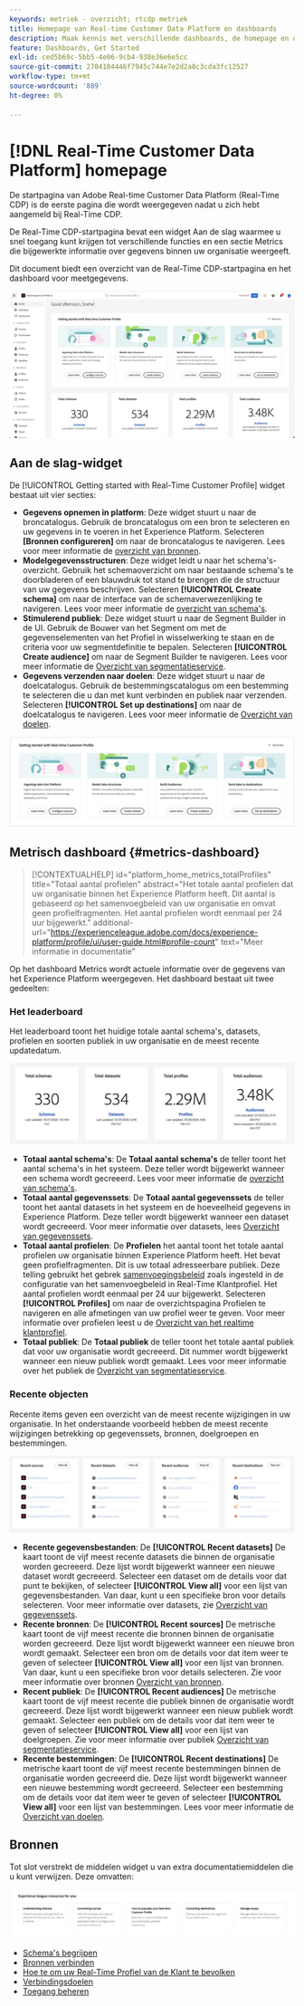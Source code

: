 ```yaml
---
keywords: metriek - overzicht; rtcdp metriek
title: Homepage van Real-time Customer Data Platform en dashboards
description: Maak kennis met verschillende dashboards, de homepage en de eerste gebruikerservaring van Adobe Real-Time CDP.
feature: Dashboards, Get Started
exl-id: ced5b69c-5bb5-4e06-9cb4-938e36e6e5cc
source-git-commit: 2704184446f7945c744e7e2d2a8c3cda3fc12527
workflow-type: tm+mt
source-wordcount: '889'
ht-degree: 0%

---
```


# [!DNL Real-Time Customer Data Platform] homepage

De startpagina van Adobe Real-time Customer Data Platform (Real-Time CDP) is de eerste pagina die wordt weergegeven nadat u zich hebt aangemeld bij Real-Time CDP.

De Real-Time CDP-startpagina bevat een widget Aan de slag waarmee u snel toegang kunt krijgen tot verschillende functies en een sectie Metrics die bijgewerkte informatie over gegevens binnen uw organisatie weergeeft.

Dit document biedt een overzicht van de Real-Time CDP-startpagina en het dashboard voor meetgegevens.

![De homepage van Platform UI.](assets/platform-home/home.png)

## Aan de slag-widget

De [!UICONTROL Getting started with Real-Time Customer Profile] widget bestaat uit vier secties:

* **Gegevens opnemen in platform**: Deze widget stuurt u naar de broncatalogus. Gebruik de broncatalogus om een bron te selecteren en uw gegevens in te voeren in het Experience Platform. Selecteren **[Bronnen configureren]** om naar de broncatalogus te navigeren. Lees voor meer informatie de [overzicht van bronnen](../sources/home.md).
* **Modelgegevensstructuren**: Deze widget leidt u naar het schema&#39;s-overzicht. Gebruik het schemaoverzicht om naar bestaande schema&#39;s te doorbladeren of een blauwdruk tot stand te brengen die de structuur van uw gegevens beschrijven. Selecteren **[!UICONTROL Create schema]** om naar de interface van de schemaverwezenlijking te navigeren. Lees voor meer informatie de [overzicht van schema&#39;s](../xdm/home.md).
* **Stimulerend publiek**: Deze widget stuurt u naar de Segment Builder in de UI. Gebruik de Bouwer van het Segment om met de gegevenselementen van het Profiel in wisselwerking te staan en de criteria voor uw segmentdefinitie te bepalen. Selecteren **[!UICONTROL Create audience]** om naar de Segment Builder te navigeren. Lees voor meer informatie de [Overzicht van segmentatieservice](../segmentation/home.md).
* **Gegevens verzenden naar doelen**: Deze widget stuurt u naar de doelcatalogus. Gebruik de bestemmingscatalogus om een bestemming te selecteren die u dan met kunt verbinden en publiek naar verzenden. Selecteren **[!UICONTROL Set up destinations]** om naar de doelcatalogus te navigeren. Lees voor meer informatie de [Overzicht van doelen](../destinations/home.md).

![De startpagina van de platformgebruikersinterface met de widget Aan de slag](assets/platform-home/getting-started-widget.png)

## Metrisch dashboard {#metrics-dashboard}

>[!CONTEXTUALHELP]
>id="platform_home_metrics_totalProfiles"
>title="Totaal aantal profielen"
>abstract="Het totale aantal profielen dat uw organisatie binnen het Experience Platform heeft. Dit aantal is gebaseerd op het samenvoegbeleid van uw organisatie en omvat geen profielfragmenten. Het aantal profielen wordt eenmaal per 24 uur bijgewerkt."
>additional-url="https://experienceleague.adobe.com/docs/experience-platform/profile/ui/user-guide.html#profile-count" text="Meer informatie in documentatie"

Op het dashboard Metrics wordt actuele informatie over de gegevens van het Experience Platform weergegeven. Het dashboard bestaat uit twee gedeelten:

### Het leaderboard

Het leaderboard toont het huidige totale aantal schema&#39;s, datasets, profielen en soorten publiek in uw organisatie en de meest recente updatedatum.

![De leaderboard-sectie in de UI-startpagina van het platform.](assets/platform-home/leaderboard.png)

* **Totaal aantal schema&#39;s**: De **Totaal aantal schema&#39;s** de teller toont het aantal schema&#39;s in het systeem. Deze teller wordt bijgewerkt wanneer een schema wordt gecreeerd. Lees voor meer informatie de [overzicht van schema&#39;s](../xdm/home.md).
* **Totaal aantal gegevenssets**: De **Totaal aantal gegevenssets** de teller toont het aantal datasets in het systeem en de hoeveelheid gegevens in Experience Platform. Deze teller wordt bijgewerkt wanneer een dataset wordt gecreeerd. Voor meer informatie over datasets, lees [Overzicht van gegevenssets](../catalog/datasets/overview.md).
* **Totaal aantal profielen**: De **Profielen** het aantal toont het totale aantal profielen uw organisatie binnen Experience Platform heeft. Het bevat geen profielfragmenten. Dit is uw totaal adresseerbare publiek. Deze telling gebruikt het gebrek [samenvoegingsbeleid](profile/merge-policies.md) zoals ingesteld in de configuratie van het samenvoegbeleid in Real-Time Klantprofiel. Het aantal profielen wordt eenmaal per 24 uur bijgewerkt. Selecteren **[!UICONTROL Profiles]** om naar de overzichtspagina Profielen te navigeren en alle afmetingen van uw profiel weer te geven. Voor meer informatie over profielen leest u de [Overzicht van het realtime klantprofiel](../profile/home.md).
* **Totaal publiek**: De **Totaal publiek** de teller toont het totale aantal publiek dat voor uw organisatie wordt gecreeerd. Dit nummer wordt bijgewerkt wanneer een nieuw publiek wordt gemaakt. Lees voor meer informatie over het publiek de [Overzicht van segmentatieservice](../segmentation/home.md).

### Recente objecten

Recente items geven een overzicht van de meest recente wijzigingen in uw organisatie. In het onderstaande voorbeeld hebben de meest recente wijzigingen betrekking op gegevenssets, bronnen, doelgroepen en bestemmingen.

![De recente puntensectie in de homepage van UI van het Platform.](assets/platform-home/recent-items.png)

* **Recente gegevensbestanden**: De **[!UICONTROL Recent datasets]** De kaart toont de vijf meest recente datasets die binnen de organisatie worden gecreeerd. Deze lijst wordt bijgewerkt wanneer een nieuwe dataset wordt gecreeerd. Selecteer een dataset om de details voor dat punt te bekijken, of selecteer **[!UICONTROL View all]** voor een lijst van gegevensbestanden. Van daar, kunt u een specifieke bron voor details selecteren. Voor meer informatie over datasets, zie [Overzicht van gegevenssets](../catalog/datasets/overview.md).
* **Recente bronnen**: De **[!UICONTROL Recent sources]** De metrische kaart toont de vijf meest recente die bronnen binnen de organisatie worden gecreeerd. Deze lijst wordt bijgewerkt wanneer een nieuwe bron wordt gemaakt. Selecteer een bron om de details voor dat item weer te geven of selecteer **[!UICONTROL View all]** voor een lijst van bronnen. Van daar, kunt u een specifieke bron voor details selecteren. Zie voor meer informatie over bronnen [Overzicht van bronnen](../sources/home.md).
* **Recent publiek**: De **[!UICONTROL Recent audiences]** De metrische kaart toont de vijf meest recente die publiek binnen de organisatie wordt gecreeerd. Deze lijst wordt bijgewerkt wanneer een nieuw publiek wordt gemaakt. Selecteer een publiek om de details voor dat item weer te geven of selecteer **[!UICONTROL View all]** voor een lijst van doelgroepen. Zie voor meer informatie over publiek [Overzicht van segmentatieservice](../segmentation/home.md).
* **Recente bestemmingen**: De **[!UICONTROL Recent destinations]** De metrische kaart toont de vijf meest recente bestemmingen binnen de organisatie worden gecreeerd die. Deze lijst wordt bijgewerkt wanneer een nieuwe bestemming wordt gecreeerd. Selecteer een bestemming om de details voor dat item weer te geven of selecteer **[!UICONTROL View all]** voor een lijst van bestemmingen. Lees voor meer informatie de [Overzicht van doelen](../destinations/home.md).

## Bronnen

Tot slot verstrekt de middelen widget u van extra documentatiemiddelen die u kunt verwijzen. Deze omvatten:

![De middelensectie in de homepage van UI van het Platform.](assets/platform-home/resources.png)

* [Schema&#39;s begrijpen](../xdm/schema/composition.md)
* [Bronnen verbinden](../sources/home.md)
* [Hoe te om uw Real-Time Profiel van de Klant te bevolken](../profile/home.md)
* [Verbindingsdoelen](../destinations/home.md)
* [Toegang beheren](../access-control/abac/overview.md)

<!-- ### Successful profile records

In the leaderboard **[!UICONTROL Successful profile records]** shows the total number of records that have been successfully processed into the profile.

There is also a metric card that shows the percentage of successful records. Select **[!UICONTROL View datasets]** to see more details about the profile records. Hover over the colored area of the graph to see additional details:

![image](assets/home-profilerecords-details.PNG)

The number of successful profile records is updated hourly. 

For more information about profiles, see [A unified view of your customer in Real-Time CDP](profile/profile-overview.md).

### Total profile records

The **[!UICONTROL Total profile records]** metric card shows the total number of data records enabled to feed into the profiles, and the percentage that are successful, updated once per day. This does not include all data in the data lake, because some data might not be enabled to feed into the profiles.

 Hover over the colored area of the graph to see additional details about the successful profiles:

![image](assets/home-profile-details.PNG)

Select **[!UICONTROL View profiles]** to see more details about the profile records.

For more information about profiles, see [A unified view of your customer in Real-Time CDP](profile/profile-overview.md).

For more information about viewing a specific profile, see [Profile viewer](profile/profile-viewer.md).

### Failed profile records

In the leaderboard, **[!UICONTROL Failed profile records]** counts the number of records that failed to process into the profile.

The **[!UICONTROL Failed profile records]** metric card shows this count, and includes a graphical representation that helps you see how failures have trended during the time shown below the graphic. This chart is updated hourly. Select **[!UICONTROL View datasets]** to see more details about the profile records.

The number of failed profile records is updated hourly. -->

